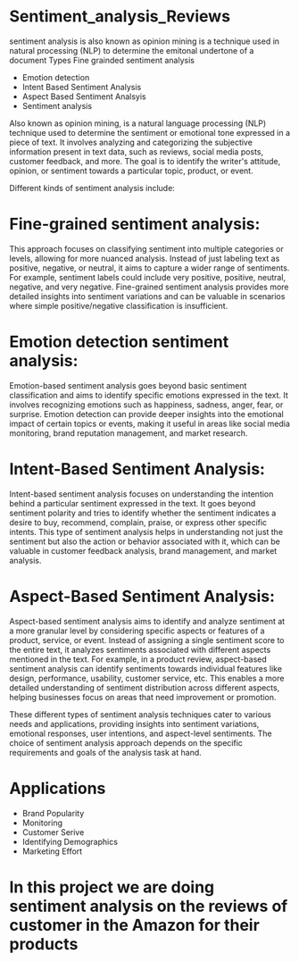 # Sentiment_analysis_Reviews

sentiment analysis is also known as opinion mining is a technique used in natural processing (NLP) to determine the emitonal undertone of a document
Types
Fine grainded sentiment analysis
* Emotion detection
* Intent Based Sentiment Analysis
* Aspect Based Sentiment Analsyis
* Sentiment analysis

Also known as opinion mining, is a natural language processing (NLP) technique used to determine the sentiment or emotional tone expressed in a piece of text. It involves analyzing and categorizing the subjective information present in text data, such as reviews, social media posts, customer feedback, and more. The goal is to identify the writer's attitude, opinion, or sentiment towards a particular topic, product, or event.

Different kinds of sentiment analysis include:

# Fine-grained sentiment analysis:

This approach focuses on classifying sentiment into multiple categories or levels, allowing for more nuanced analysis. Instead of just labeling text as positive, negative, or neutral, it aims to capture a wider range of sentiments. For example, sentiment labels could include very positive, positive, neutral, negative, and very negative. Fine-grained sentiment analysis provides more detailed insights into sentiment variations and can be valuable in scenarios where simple positive/negative classification is insufficient.


# Emotion detection sentiment analysis:

Emotion-based sentiment analysis goes beyond basic sentiment classification and aims to identify specific emotions expressed in the text. It involves recognizing emotions such as happiness, sadness, anger, fear, or surprise. Emotion detection can provide deeper insights into the emotional impact of certain topics or events, making it useful in areas like social media monitoring, brand reputation management, and market research.


# Intent-Based Sentiment Analysis:

Intent-based sentiment analysis focuses on understanding the intention behind a particular sentiment expressed in the text. It goes beyond sentiment polarity and tries to identify whether the sentiment indicates a desire to buy, recommend, complain, praise, or express other specific intents. This type of sentiment analysis helps in understanding not just the sentiment but also the action or behavior associated with it, which can be valuable in customer feedback analysis, brand management, and market analysis.


# Aspect-Based Sentiment Analysis:

Aspect-based sentiment analysis aims to identify and analyze sentiment at a more granular level by considering specific aspects or features of a product, service, or event. Instead of assigning a single sentiment score to the entire text, it analyzes sentiments associated with different aspects mentioned in the text. For example, in a product review, aspect-based sentiment analysis can identify sentiments towards individual features like design, performance, usability, customer service, etc. This enables a more detailed understanding of sentiment distribution across different aspects, helping businesses focus on areas that need improvement or promotion.


These different types of sentiment analysis techniques cater to various needs and applications, providing insights into sentiment variations, emotional responses, user intentions, and aspect-level sentiments. The choice of sentiment analysis approach depends on the specific requirements and goals of the analysis task at hand.

# Applications
* Brand Popularity
* Monitoring
* Customer Serive
* Identifying Demographics
* Marketing Effort










# In this project we are doing sentiment analysis on the reviews of customer in the Amazon for their products
